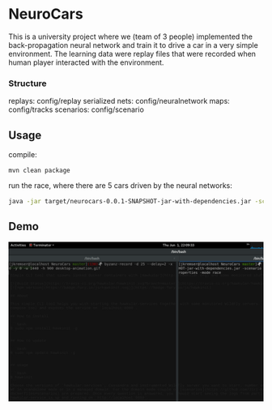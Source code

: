 # NeuroCars
This is a university project where we (team of 3 people) implemented the back-propagation neural network and train it to drive a car in a very simple environment. The learning data were replay files that were recorded when human player interacted with the environment.

### Structure

replays: config/replay
serialized nets: config/neuralnetwork
maps: config/tracks
scenarios: config/scenario


## Usage

compile:
```
mvn clean package
```

run the race, where there are 5 cars driven by the neural networks:
```bash
java -jar target/neurocars-0.0.1-SNAPSHOT-jar-with-dependencies.jar -scenario config/scenario/scenario-nn_training.properties -mode race
```

## Demo

![nn race demo](https://github.com/Jiri-Kremser/NeuroCars/raw/master/race.gif)
